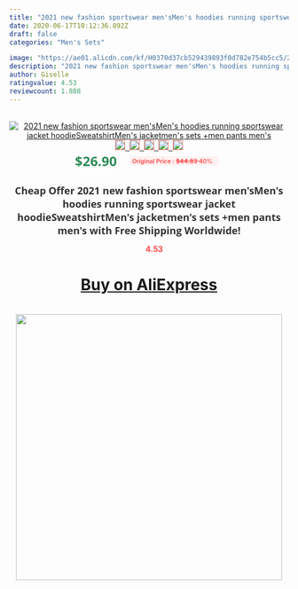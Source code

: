 ```yaml
---
title: "2021 new fashion sportswear men'sMen's hoodies running sportswear jacket hoodieSweatshirtMen's jacketmen's sets +men pants men's"
date: 2020-06-17T10:12:36.892Z
draft: false
categories: "Men's Sets"

image: "https://ae01.alicdn.com/kf/H0370d37cb529439893f0d782e754b5cc5/2021-new-fashion-sportswear-men-sMen-s-hoodies-running-sportswear-jacket-hoodieSweatshirtMen-s-jacketmen-s-sets.jpg"
description: "2021 new fashion sportswear men'sMen's hoodies running sportswear jacket hoodieSweatshirtMen's jacketmen's sets +men pants men's"
author: Giselle
ratingvalue: 4.53
reviewcount: 1.888
---
```

<br>
<div style="text-align: center;">
<a href="https://s.click.aliexpress.com/e/_A2h1i9" target="_blank" rel="nofollow noopener noreferrer"><img alt="2021 new fashion sportswear men'sMen's hoodies running sportswear jacket hoodieSweatshirtMen's jacketmen's sets +men pants men's" class="magnifier-image" src="https://ae01.alicdn.com/kf/H0370d37cb529439893f0d782e754b5cc5/2021-new-fashion-sportswear-men-sMen-s-hoodies-running-sportswear-jacket-hoodieSweatshirtMen-s-jacketmen-s-sets.jpg_640x640.jpg">
<br>
<img style="border:1px solid salmon" src="https://ae01.alicdn.com/kf/H0370d37cb529439893f0d782e754b5cc5/2021-new-fashion-sportswear-men-sMen-s-hoodies-running-sportswear-jacket-hoodieSweatshirtMen-s-jacketmen-s-sets.jpg_120x120.jpg">&nbsp;&nbsp;<img style="border:1px solid salmon" src="https://ae01.alicdn.com/kf/H4cea8f1223544e95b34491dfe84655f8O/2021-new-fashion-sportswear-men-sMen-s-hoodies-running-sportswear-jacket-hoodieSweatshirtMen-s-jacketmen-s-sets.jpg_120x120.jpg">&nbsp;&nbsp;<img style="border:1px solid salmon" src="https://ae01.alicdn.com/kf/H72a93c256b524427b42853470c404706B/2021-new-fashion-sportswear-men-sMen-s-hoodies-running-sportswear-jacket-hoodieSweatshirtMen-s-jacketmen-s-sets.jpg_120x120.jpg">&nbsp;&nbsp;<img style="border:1px solid salmon" src="https://ae01.alicdn.com/kf/H14ec3212051142b992b7a82903feed41p/2021-new-fashion-sportswear-men-sMen-s-hoodies-running-sportswear-jacket-hoodieSweatshirtMen-s-jacketmen-s-sets.jpg_120x120.jpg">&nbsp;&nbsp;<img style="border:1px solid salmon" src="https://ae01.alicdn.com/kf/H4d46a728ce32481380f164f7d23c2d7cB/2021-new-fashion-sportswear-men-sMen-s-hoodies-running-sportswear-jacket-hoodieSweatshirtMen-s-jacketmen-s-sets.jpg_120x120.jpg"></a></div><br0>
<div style="text-align: center;"><span style="background-color: white; border: 0px; box-sizing: border-box; color: seagreen; display: inline-block; font-family: &quot;open sans&quot; , &quot;arial&quot; , &quot;helvetica&quot; , sans-serif , &quot;heiti&quot;; font-size: 24px; font-stretch: inherit; font-weight: 700; line-height: inherit; margin: 0px 10px 0px 0px; padding: 0px; vertical-align: middle;">$26.90 </span>
<span style="background: rgb(255 , 241 , 241); border-radius: 3px; border: 0px; box-sizing: border-box; color: #ff4747; display: inline-block; font-family: inherit; font-size: 12px; font-stretch: inherit; font-style: inherit; font-variant: inherit; font-weight: 600; line-height: inherit; margin: 0px; padding: 2px 5px; transform: scale(0.9); vertical-align: middle;">Original Price : <b style="text-decoration: line-through;">$44.83 </b> 40%&nbsp;&nbsp;</span></div>
<h1 style="color: #333333; display: inline-block; font-family: &quot;open sans&quot; , &quot;arial&quot; , &quot;helvetica&quot; , sans-serif , &quot;heiti&quot;; font-size: 18px; font-stretch: inherit; font-weight: 700; text-align: center;">Cheap Offer 2021 new fashion sportswear men'sMen's hoodies running sportswear jacket hoodieSweatshirtMen's jacketmen's sets +men pants men's with Free Shipping Worldwide!</h1>
<div style="color: #ff4747; text-align: center;">
<img src="https://4.bp.blogspot.com/-M0ZcTcb-5uY/XleCXlxnR4I/AAAAAAAAAEc/OrjgMkXV1oMQFaCRZj5HQwOCBcu3w1FegCPcBGAYYCw/s1600/star.png" style="height: 15px;">&nbsp;<b>4.53</b></div>
<div class="button_cont" align="center"><a class="buynow_a" href="https://s.click.aliexpress.com/e/_A2h1i9" target="_blank" rel="nofollow noopener noreferrer"><H1>Buy on AliExpress</H1></a></div><br>
<div class="separator" style="clear: both; text-align: center;">
<img src="https://lh3.googleusercontent.com/-pTy5HemUv9M/XlePHvY0dAI/AAAAAAAAAE4/0nX5iRUoIWY8eMW9Dpxeirr157OZliDIgCLcBGAsYHQ/s1600/badge.gif" width="480">
</div>
